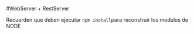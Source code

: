 #WebServer + RestServer

Recuerden que deben ejecutar ```npm install```para reconstruir los modulos de NODE